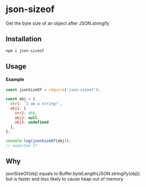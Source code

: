 # json-sizeof
Get the byte size of an object after JSON.stringify

## Installation
```js
npm i json-sizeof
```

## Usage
#### Example
```js
const jsonSizeOf = require('json-sizeof');

const obj = {
  str1: 'I am a string!',
  obj1: {
    str2: 456,
    obj2: null,
    obj3: undefined
  },
};

console.log(jsonSizeOf(obj));
// expected 57
```

## Why
jsonSizeOf(obj) equals to Buffer.byteLength(JSON.stringify(obj)).
<br>
but is faster and less likely to cause heap out of memory